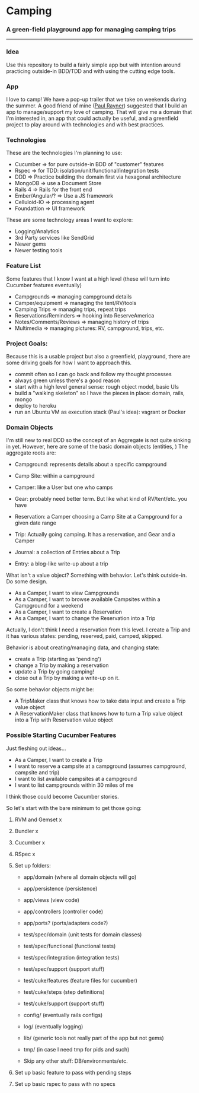 # Camping
### A green-field playground app for managing camping trips
---

### Idea
Use this repository to build a fairly simple app but with intention around
practicing outside-in BDD/TDD and with using the cutting edge tools.

### App
I love to camp! We have a pop-up trailer that we take on weekends during the
summer. A good friend of mine ([Paul Rayner](https://github.com/paulrayner))
suggested that I build an app to manage/support my love of camping. That will
give me a domain that I'm interested in, an app that could actually be useful,
and a greenfield project to play around with technologies and with best
practices.

### Technologies
These are the technologies I'm planning to use:

* Cucumber => for pure outside-in BDD of "customer" features
* Rspec => for TDD: isolation/unit/functional/integration tests
* DDD => Practice building the domain first via hexagonal architecture
* MongoDB => use a Document Store
* Rails 4 => Rails for the front end
* Ember/Angular/? => Use a JS framework
* Celluloid-IO => processing agent
* Foundattion => UI framework

These are some technology areas I want to explore:
* Logging/Analytics
* 3rd Party services like SendGrid
* Newer gems
* Newer testing tools


### Feature List
Some features that I know I want at a high level (these will turn into Cucumber features eventually)

* Campgrounds => managing campground details
* Camper/equipment => managing the tent/RV/tools
* Camping Trips => managing trips, repeat trips
* Reservations/Reminders => hooking into ReserveAmerica
* Notes/Comments/Reviews => managing history of trips
* Multimedia => managing pictures: RV, campground, trips, etc.

### Project Goals:
Because this is a usable project but also a greenfield, playground, there are some driving
goals for how I want to approach this.

- commit often so I can go back and follow my thought processes
- always green unless there's a good reason
- start with a high level general sense: rough object model, basic UIs
- build a "walking skeleton" so I have the pieces in place: domain, rails, mongo
- deploy to heroku
- run an Ubuntu VM as execution stack (Paul's idea): vagrant or Docker

### Domain Objects

I'm still new to real DDD so the concept of an Aggregate is not quite sinking
in yet. However, here are some of the basic domain objects (entities, )
The aggregate roots are:





   * Campground: represents details about a specific campground

   * Camp Site: within a campground
   * Camper: like a User but one who camps
   * Gear: probably need better term. But like what kind of RV/tent/etc. you have
   * Reservation: a Camper choosing a Camp Site at a Campground for a given date range
   * Trip: Actually going camping. It has a reservation, and Gear and a Camper
   * Journal: a collection of Entries about a Trip
   * Entry: a blog-like write-up about a trip


What isn't a value object? Something with behavior. Let's think outside-in. Do some design.

* As a Camper, I want to view Campgrounds
* As a Camper, I want to browse available Campsites within a Campground for a weekend
* As a Camper, I want to create a Reservation
* As a Camper, I want to change the Reservation into a Trip

Actually, I don't think I need a reservation from this level. I create a Trip and it has various states: pending, reserved, paid, camped, skipped.



Behavior is about creating/managing data, and changing state:

- create a Trip (starting as 'pending')
- change a Trip by making a reservation
- update a Trip by going camping!
- close out a Trip by making a write-up on it.

So some behavior objects might be:

- A TripMaker class that knows how to take data input and create a Trip value object
- A ReservationMaker class that knows how to turn a Trip value object into a Trip with Reservation value object


### Possible Starting Cucumber Features

Just fleshing out ideas...

* As a Camper, I want to create a Trip
* I want to reserve a campsite at a campground (assumes campground, campsite and trip)
* I want to list available campsites at a campground
* I want to list campgrounds within 30 miles of me

I think those could become Cucumber stories.

So let's start with the bare minimum to get those going:

1. RVM and Gemset x
2. Bundler x
3. Cucumber x
4. RSpec x
5. Set up folders:
	- app/domain (where all domain objects will go)
	- app/persistence (persistence)
	- app/views (view code)
	- app/controllers (controller code)
	- app/ports? (ports/adapters code?)

	- test/spec/domain (unit tests for domain classes)
	- test/spec/functional (functional tests)
	- test/spec/integration (integration tests)
	- test/spec/support (support stuff)
	- test/cuke/features (feature files for cucumber)
	- test/cuke/steps (step definitions)
	- test/cuke/support (support stuff)
	
	- config/ (eventually rails configs)
	- log/ (eventually logging)
	- lib/ (generic tools not really part of the app but not gems)
	- tmp/ (in case I need tmp for pids and such)

	- Skip any other stuff: DB/environments/etc.

5. Set up basic feature to pass with pending steps
6. Set up basic rspec to pass with no specs

